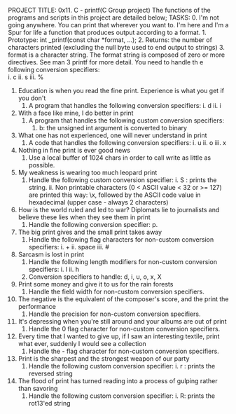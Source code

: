 PROJECT TITLE: 0x11. C - printf(C Group project)
The functions of the programs and scripts in this project are detailed below;
TASKS:
0. I'm not going anywhere. You can print that wherever you want to. I'm here and I'm a Spur for life
	a function that produces output according to a format.
		1. Prototype: int _printf(const char *format, ...);
		2. Returns: the number of characters printed (excluding the null byte used to end output to strings)
		3. format is a character string. The format string is composed of zero or more directives. See man 3 printf for more detail. You need to handle th			e following conversion specifiers:	
			i. c	ii. s	iii. %
1. Education is when you read the fine print. Experience is what you get if you don't
	1. A program that handles the following conversion specifiers:
		i. d	ii. i
2. With a face like mine, I do better in print
	1. A program that handles the following custom conversion specifiers:
		1. b: the unsigned int argument is converted to binary
3. What one has not experienced, one will never understand in print
	1. A code that handles the following conversion specifiers:
		i. u	ii. o	iii. x
4. Nothing in fine print is ever good news
	1. Use a local buffer of 1024 chars in order to call write as little as possible.
5. My weakness is wearing too much leopard print
	1. Handle the following custom conversion specifier:
		i. S : prints the string.
		ii. Non printable characters (0 < ASCII value < 32 or >= 127) are printed this way: \x, followed by the ASCII code value in hexadecimal (upper case - 			always 2 characters)
6. How is the world ruled and led to war? Diplomats lie to journalists and believe these lies when they see them in print
	1. Handle the following conversion specifier: p.
7. The big print gives and the small print takes away
	1. Handle the following flag characters for non-custom conversion specifiers:
		i. +	ii. space	iii. #
8. Sarcasm is lost in print
	1. Handle the following length modifiers for non-custom conversion specifiers:
		i. l	ii. h
	2. Conversion specifiers to handle: d, i, u, o, x, X
9. Print some money and give it to us for the rain forests
	1. Handle the field width for non-custom conversion specifiers.
10. The negative is the equivalent of the composer's score, and the print the performance
	1. Handle the precision for non-custom conversion specifiers.
11. It's depressing when you're still around and your albums are out of print
	1. Handle the 0 flag character for non-custom conversion specifiers.
12. Every time that I wanted to give up, if I saw an interesting textile, print what ever, suddenly I would see a collection
	1. Handle the - flag character for non-custom conversion specifiers.
13. Print is the sharpest and the strongest weapon of our party
	1. Handle the following custom conversion specifier:
		i. r : prints the reversed string
14. The flood of print has turned reading into a process of gulping rather than savoring
	1. Handle the following custom conversion specifier:
		i. R: prints the rot13'ed string
